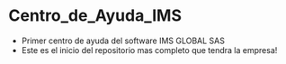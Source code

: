 # Centro_de_Ayuda_IMS

- Primer centro de ayuda del software IMS GLOBAL SAS
- Este es el inicio del repositorio mas completo que tendra la empresa!
